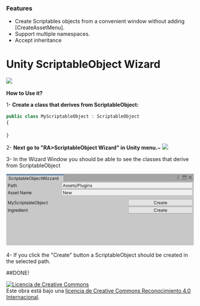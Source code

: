 ### Features

- Create Scriptables objects from a convenient window without adding [CreateAssetMenu].
- Support multiple namespaces.
- Accept inheritance

# Unity ScriptableObject Wizard
![](https://img.shields.io/badge/version-1.0.0-green) 


**How to Use it?**

1- **Create a class that derives from ScriptableObject:**
```javascript
public class MyScriptableObject : ScriptableObject
{

}
```

2- **Next go to "RA>ScriptableObject Wizard" in Unity menu.**~
![](https://github.com/san117/ScriptableObject-Wizzard/blob/main/Tutorial_1.JPG?raw=true)

3- In the Wizard Window you should be able to see the classes that derive from ScriptableObject

![](https://github.com/san117/ScriptableObject-Wizard/blob/main/Tutorial_2.JPG?raw=true)

4- If you click the "Create" button a ScriptableObject should be created in the selected path.

##DONE!

<a rel="license" href="http://creativecommons.org/licenses/by/4.0/"><img alt="Licencia de Creative Commons" style="border-width:0" src="https://i.creativecommons.org/l/by/4.0/88x31.png" /></a><br />Este obra está bajo una <a rel="license" href="http://creativecommons.org/licenses/by/4.0/">licencia de Creative Commons Reconocimiento 4.0 Internacional</a>.
